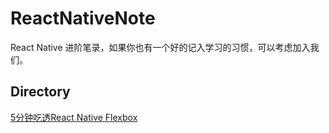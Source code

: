 # ReactNativeNote
React Native 进阶笔录，如果你也有一个好的记入学习的习惯，可以考虑加入我们。

## Directory

[5分钟吃透React Native Flexbox](https://idisfkj.github.io/2018/08/23/5%E5%88%86%E9%92%9F%E5%90%83%E9%80%8FReact-Native-Flexbox/)
